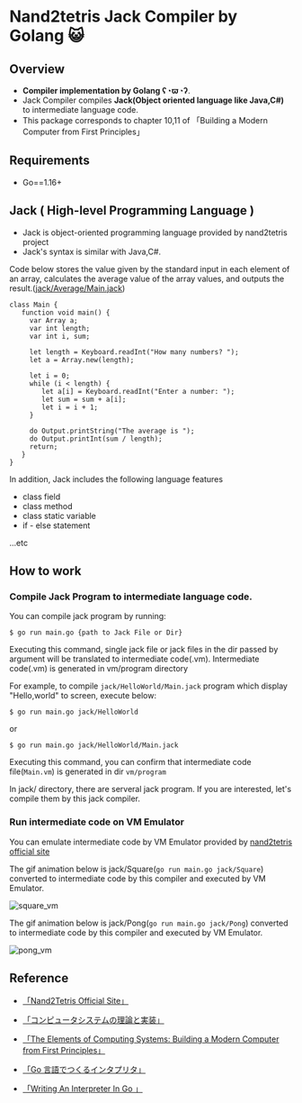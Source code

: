 # Nand2tetris Jack Compiler by Golang 😺

## Overview

- **Compiler implementation by Golang ʕ◔ϖ◔ʔ**.
- Jack Compiler compiles **Jack(Object oriented language like Java,C#)** to intermediate language code.
- This package corresponds to chapter 10,11 of 「Building a Modern Computer from First Principles」

## Requirements

- Go==1.16+

## Jack ( High-level Programming Language )

- Jack is object-oriented programming language provided by nand2tetris project
- Jack's syntax is similar with Java,C#.
      
Code below stores the value given by the standard input in each element of an array, calculates the average value of the array values, and outputs the result.([jack/Average/Main.jack](https://github.com/YadaYuki/nand2tetris/blob/main/jackcompiler/jack/Average/Main.jack))

```
class Main {
   function void main() {
     var Array a; 
     var int length;
     var int i, sum;

     let length = Keyboard.readInt("How many numbers? ");
     let a = Array.new(length); 
     
     let i = 0;
     while (i < length) {
        let a[i] = Keyboard.readInt("Enter a number: ");
        let sum = sum + a[i];
        let i = i + 1;
     }
     
     do Output.printString("The average is ");
     do Output.printInt(sum / length);
     return;
   }
}
```

In addition, Jack includes the following language features

- class field
- class method
- class static variable
- if - else statement

...etc

## How to work

### Compile Jack Program to intermediate language code.

You can compile jack program by running:

```
$ go run main.go {path to Jack File or Dir} 
```

Executing this command,  single jack file or jack files in the dir passed by argument will be translated to intermediate code(.vm). Intermediate code(.vm) is generated in vm/program directory

For example, to compile `jack/HelloWorld/Main.jack` program which display "Hello,world" to screen, execute below:

```
$ go run main.go jack/HelloWorld
```

or 

```
$ go run main.go jack/HelloWorld/Main.jack
```

Executing this command, you can confirm that intermediate code file(`Main.vm`) is generated in dir `vm/program`  

In jack/ directory, there are serveral jack program. If you are interested, let's compile them by this jack compiler.

### Run intermediate code on VM Emulator

You can emulate intermediate code by VM Emulator provided by [nand2tetris official site](https://www.nand2tetris.org/software)

The gif animation below is jack/Square(`go run main.go jack/Square`) converted to intermediate code by this compiler and executed by VM Emulator.

![square_vm](https://user-images.githubusercontent.com/57289763/141052135-bcc77289-34e3-4d3a-bb7e-f3796cda87c4.gif)


The gif animation below is jack/Pong(`go run main.go jack/Pong`) converted to intermediate code by this compiler and executed by VM Emulator.

![pong_vm](https://user-images.githubusercontent.com/57289763/141052284-674d2401-afdd-4998-8614-8805685302ab.gif)

## Reference

- [「Nand2Tetris Official Site」](https://www.nand2tetris.org/)

- [「コンピュータシステムの理論と実装」](https://www.amazon.co.jp/%E3%82%B3%E3%83%B3%E3%83%94%E3%83%A5%E3%83%BC%E3%82%BF%E3%82%B7%E3%82%B9%E3%83%86%E3%83%A0%E3%81%AE%E7%90%86%E8%AB%96%E3%81%A8%E5%AE%9F%E8%A3%85-%E2%80%95%E3%83%A2%E3%83%80%E3%83%B3%E3%81%AA%E3%82%B3%E3%83%B3%E3%83%94%E3%83%A5%E3%83%BC%E3%82%BF%E3%81%AE%E4%BD%9C%E3%82%8A%E6%96%B9-Noam-Nisan/dp/4873117127)

- [「The Elements of Computing Systems: Building a Modern Computer from First Principles」](https://www.amazon.co.jp/Elements-Computing-Systems-Building-Principles/dp/0262640686)

- [「Go 言語でつくるインタプリタ」](https://www.amazon.co.jp/Go%E8%A8%80%E8%AA%9E%E3%81%A7%E3%81%A4%E3%81%8F%E3%82%8B%E3%82%A4%E3%83%B3%E3%82%BF%E3%83%97%E3%83%AA%E3%82%BF-Thorsten-Ball/dp/4873118220)

- [「Writing An Interpreter In Go 」](https://www.amazon.co.jp/Writing-Interpreter-Go-Thorsten-Ball/dp/3982016118/ref=pd_bxgy_img_1/358-0651022-5160614?pd_rd_w=NJ0lb&pf_rd_p=d8f6e0ab-48ef-4eca-99d5-60d97e927468&pf_rd_r=H5DDRH744DZQWEC8887N&pd_rd_r=92fb3969-78f9-42fe-9c0b-f605fd3b7bc8&pd_rd_wg=B98nq&pd_rd_i=3982016118&psc=1)
